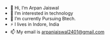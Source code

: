 - 👋 Hi, I’m Arpan Jaiswal
- 👀 I’m interested in technology
- 🌱 I’m currently Pursuing Btech.
- ⚡ I lives in Indore, India 
- 📫 My email is arpanjaiswal2401@gmail.com

<!---
arpanjaiswal2401/arpanjaiswal2401 is a ✨ special ✨ repository because its `README.md` (this file) appears on your GitHub profile.
You can click the Preview link to take a look at your changes.
--->
